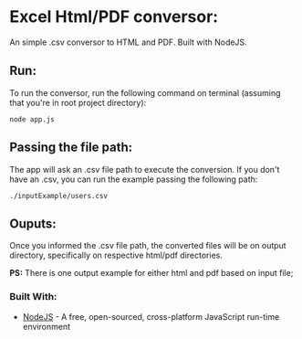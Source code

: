 # Excel Html/PDF conversor:

An simple .csv conversor to HTML and PDF. Built with NodeJS.

## Run:

To run the conversor, run the following command on terminal (assuming that you're in root project directory):

```
node app.js
```

## Passing the file path:

The app will ask an .csv file path to execute the conversion. If you don't have an .csv, you can run the example passing the following path:

```
./inputExample/users.csv
```

## Ouputs:

Once you informed the .csv file path, the converted files will be on output directory, specifically on respective html/pdf directories.

**PS:** There is one output example for either html and pdf based on input file;

### Built With:

- [NodeJS](https://nodejs.dev/) - A free, open-sourced, cross-platform JavaScript run-time environment
